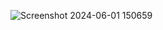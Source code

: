 ![Screenshot 2024-06-01 150659](https://github.com/botirbkovmuhammad/New-folder--2-/assets/171014056/72e7de8f-b5c6-422a-afaa-fe8da8878cbd)
